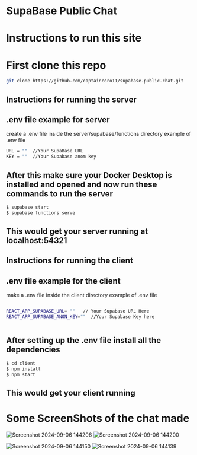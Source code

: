 <h1>SupaBase Public Chat</h1>

# Instructions to run this site

# First clone this repo
```bash
git clone https://github.com/captaincoro11/supabase-public-chat.git
```
## Instructions for running the server

## .env file example for server
create a .env file inside the server/supabase/functions directory
example of .env file 
```bash
URL = ""  //Your SupaBase URL
KEY = ""  //Your Supabase anom key
```

## After this make sure your Docker Desktop is installed and opened and now run these commands to run the server

```bash
$ supabase start
$ supabase functions serve

```

## This would get your server running at localhost:54321

## Instructions for running the client

## .env file example for the client
make a .env file inside the client directory
example of .env file

```bash

REACT_APP_SUPABASE_URL= ""   // Your Supabase URL Here
REACT_APP_SUPABASE_ANON_KEY=""  //Your Supabase Key here



```
## After setting up the .env file install all the dependencies

```bash
$ cd client
$ npm install
$ npm start
```


## This would get your client running 

# Some ScreenShots of the chat made

![Screenshot 2024-09-06 144206](https://github.com/user-attachments/assets/c5dd029a-cc7f-4c79-8094-0a695947d5c9)
![Screenshot 2024-09-06 144200](https://github.com/user-attachments/assets/581131dc-5310-4ff4-af5f-bed23610f3e4)

![Screenshot 2024-09-06 144150](https://github.com/user-attachments/assets/a30c51ca-ad19-44a6-b42c-2dcd7c6ddf25)
![Screenshot 2024-09-06 144139](https://github.com/user-attachments/assets/5e953b97-0267-486f-a58f-27b550dfacab)

